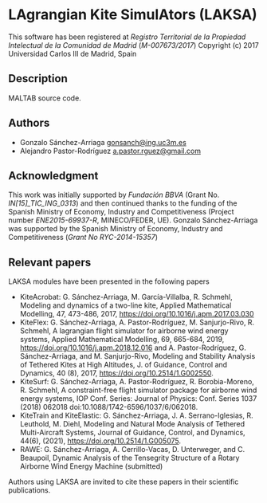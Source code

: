 # LAgrangian Kite SimulAtors (LAKSA)

This software has been registered at *Registro Territorial de la Propiedad Intelectual de la Comunidad de Madrid* (*M-007673/2017*)
Copyright (c) 2017 Universidad Carlos III de Madrid, Spain

## Description
MALTAB source code.

## Authors
- Gonzalo Sánchez-Arriaga <gonsanch@ing.uc3m.es>
- Alejandro Pastor-Rodríguez <a.pastor.rguez@gmail.com>

## Acknowledgment
This work was initially supported by *Fundación BBVA* (Grant No. *IN[15]\_TIC\_ING\_0313*) and then continued thanks to the funding of the Spanish Ministry of Economy, Industry and Competitiveness (Project number *ENE2015-69937-R*, MINECO/FEDER, UE). Gonzalo Sánchez-Arriaga was supported by the Spanish Ministry of Economy, Industry and Competitiveness (*Grant No RYC-2014-15357*)

## Relevant papers
LAKSA modules have been presented in the following papers

- KiteAcrobat: G. Sánchez-Arriaga, M. García-Villalba, R. Schmehl, Modeling and dynamics of a two-line kite, Applied Mathematical Modelling, 47, 473-486, 2017, https://doi.org/10.1016/j.apm.2017.03.030
- KiteFlex: G. Sánchez-Arriaga, A. Pastor-Rodríguez, M. Sanjurjo-Rivo, R. Schmehl, A lagrangian flight simulator for airborne wind energy systems, Applied Mathematical Modelling, 69, 665-684, 2019, https://doi.org/10.1016/j.apm.2018.12.016 and A. Pastor-Rodríguez, G. Sánchez-Arriaga, and M. Sanjurjo-Rivo,  Modeling and Stability Analysis of Tethered Kites at High Altitudes, J. of Guidance, Control and Dynamics, 40 (8), 2017, https://doi.org/10.2514/1.G002550.
- KiteSurf: G. Sánchez-Arriaga, A. Pastor-Rodríguez, R. Borobia-Moreno, R. Schmehl, A constraint-free flight simulator package for airborne wind energy systems, IOP Conf. Series: Journal of Physics: Conf. Series 1037 (2018) 062018 doi:10.1088/1742-6596/1037/6/062018.
- KiteTrain and KiteElastic: G. Sánchez-Arriaga, J. A. Serrano-Iglesias, R. Leuthold, M. Diehl, Modeling and Natural Mode Analysis of Tethered Multi-Aircraft Systems, Journal of Guidance, Control, and Dynamics, 44(6), (2021), https://doi.org/10.2514/1.G005075.
- RAWE: G. Sánchez-Arriaga, A. Cerrillo-Vacas, D. Unterweger, and C. Beaupoil, Dynamic Analysis of the Tensegrity Structure of a Rotary Airborne Wind Energy Machine (submitted)

Authors using LAKSA are invited to cite these papers in their scientific publications.
